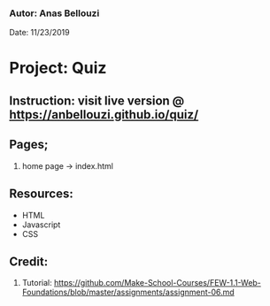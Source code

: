 ### Autor: Anas Bellouzi
Date: 11/23/2019

# Project: Quiz

## Instruction: visit live version @ https://anbellouzi.github.io/quiz/

## Pages;
  1. home page -> index.html

## Resources:
  - HTML
  - Javascript
  - CSS

## Credit:
  1. Tutorial: https://github.com/Make-School-Courses/FEW-1.1-Web-Foundations/blob/master/assignments/assignment-06.md
